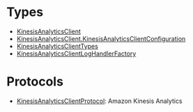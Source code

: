 # Types

  - [KinesisAnalyticsClient](/aws-sdk-swift/reference/0.x/AWSKinesisAnalytics/KinesisAnalyticsClient)
  - [KinesisAnalyticsClient.KinesisAnalyticsClientConfiguration](/aws-sdk-swift/reference/0.x/AWSKinesisAnalytics/KinesisAnalyticsClient_KinesisAnalyticsClientConfiguration)
  - [KinesisAnalyticsClientTypes](/aws-sdk-swift/reference/0.x/AWSKinesisAnalytics/KinesisAnalyticsClientTypes)
  - [KinesisAnalyticsClientLogHandlerFactory](/aws-sdk-swift/reference/0.x/AWSKinesisAnalytics/KinesisAnalyticsClientLogHandlerFactory)

# Protocols

  - [KinesisAnalyticsClientProtocol](/aws-sdk-swift/reference/0.x/AWSKinesisAnalytics/KinesisAnalyticsClientProtocol):
    <fullname>Amazon Kinesis Analytics</fullname>

